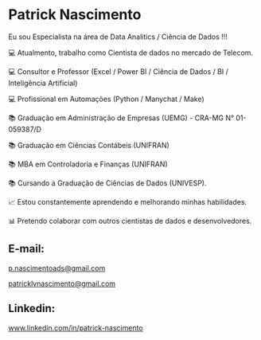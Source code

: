 # Patrick Nascimento

Eu sou Especialista na área de Data Analitics / Ciência de Dados !!!

💻 Atualmento, trabalho como Cientista de dados no mercado de Telecom.

💻 Consultor e Professor (Excel / Power BI / Ciência de Dados / BI / Inteligência Artificial)

💻 Profissional em Automações (Python / Manychat / Make)

📚 Graduação em Administração de Empresas  (UEMG) - CRA-MG N° 01-059387/D

📚 Graduação em Ciências Contábeis (UNIFRAN)

📚 MBA em Controladoria e Finanças (UNIFRAN)

📚 Cursando a Graduação de Ciências de Dados (UNIVESP).

📈 Estou constantemente aprendendo e melhorando minhas habilidades.

📊 Pretendo colaborar com outros cientistas de dados e desenvolvedores.

## E-mail:

p.nascimentoads@gmail.com

patricklvnascimento@gmail.com

## Linkedin:

www.linkedin.com/in/patrick-nascimento

